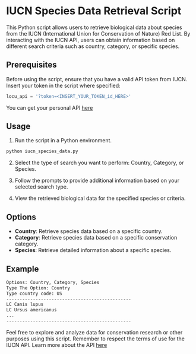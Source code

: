 # IUCN Species Data Retrieval Script

This Python script allows users to retrieve biological data about species from the IUCN (International Union for Conservation of Nature) Red List. By interacting with the IUCN API, users can obtain information based on different search criteria such as country, category, or specific species.

## Prerequisites

Before using the script, ensure that you have a valid API token from IUCN. Insert your token in the script where specified:

```python
locu_api = '?token=<INSERT_YOUR_TOKEN_id_HERE>'
```
You can get your personal API [here](https://apiv3.iucnredlist.org/api/v3/token)

## Usage

1. Run the script in a Python environment.

```bash
python iucn_species_data.py
```

2. Select the type of search you want to perform: Country, Category, or Species.

3. Follow the prompts to provide additional information based on your selected search type.

4. View the retrieved biological data for the specified species or criteria.

## Options

- **Country**: Retrieve species data based on a specific country.
- **Category**: Retrieve species data based on a specific conservation category.
- **Species**: Retrieve detailed information about a specific species.

## Example

```bash
Options: Country, Category, Species
Type The Option: Country
Type country code: US
-----------------------------------------------
LC Canis lupus
LC Ursus americanus
...
-----------------------------------------------
```

Feel free to explore and analyze data for conservation research or other purposes using this script. Remember to respect the terms of use for the IUCN API.
Learn more about the API [here](https://apiv3.iucnredlist.org/api/v3/docs)
